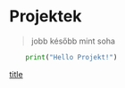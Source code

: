 # Projektek
> jobb később mint soha
```python
    print("Hello Projekt!")
```
[title](https://www.markdownguide.org/)